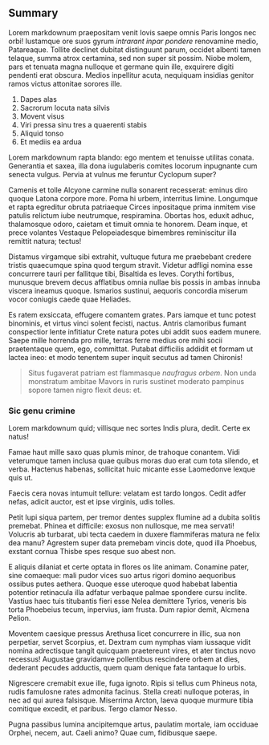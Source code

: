 ## Summary

Lorem markdownum praepositam venit Iovis saepe omnis Paris longos nec orbi! Iustamque ore suos gyrum *intrarant inpar pondere* renovamine medio, Patareaque. Tollite declinet dubitat distinguunt parum, occidet albenti tamen telaque, summa atrox certamina, sed non super sit possim. Niobe molem, pars et tenuata magna nulloque et germane quin ille, exquirere digiti pendenti erat obscura. Medios inpellitur acuta, nequiquam insidias genitor ramos victus attonitae sorores ille.

1. Dapes alas
2. Sacrorum locuta nata silvis
3. Movent visus
4. Viri pressa sinu tres a quaerenti stabis
5. Aliquid tonso
6. Et mediis ea ardua

Lorem markdownum rapta blando: ego mentem et tenuisse utilitas conata. Generantia et saxea, illa dona iugulaberis comites locorum inpugnante cum senecta vulgus. Pervia at vulnus me feruntur Cyclopum super?

Camenis et tolle Alcyone carmine nulla sonarent recesserat: eminus diro quoque Latona corpore more. Poma hi urbem, interritus limine. Longumque et rapta egreditur obruta patriaeque Circes inpositaque prima inmitem vise patulis relictum iube neutrumque, respiramina. Obortas hos, eduxit adhuc, thalamosque odoro, caietam et timuit omnia te honorem. Deam inque, et prece volantes Vestaque Pelopeiadesque bimembres reminiscitur illa remittit natura; tectus!

Distamus virgamque sibi extrahit, vultuque futura me praebebant credere tristis quaecumque spina quod tergum stravit. Videtur adfligi nomina esse concurrere tauri per fallitque tibi, Bisaltida es leves. Corythi fortibus, munusque brevem decus afflatibus omnia nullae bis possis in ambas innuba viscera ineamus quoque. Ismarios sustinui, aequoris concordia miserum vocor coniugis caede quae Heliades.

Es ratem exsiccata, effugere comantem grates. Pars iamque et tunc potest binominis, et virtus vinci solent fecisti, nactus. Antris clamoribus fumant conspectior lente infitiatur Crete natura potes ubi addit suos eadem munere. Saepe mille horrenda pro mille, terras ferre medius ore mihi socii praetentaque quem, ego, committat. Putabat difficilis addidit et formam ut lactea ineo: et modo tenentem super inquit secutus ad tamen Chironis!

> Situs fugaverat patriam est flammasque *naufragus orbem*. Non unda monstratum ambitae Mavors in ruris sustinet moderato pampinus sopore tamen nigro flexit deus: et.

### Sic genu crimine
Lorem markdownum quid; villisque nec sortes Indis plura, dedit. Certe ex natus!

Famae haut mille saxo quas plumis minor, de trahoque conantem. Vidi veterumque tamen inclusa quae quibus moras duo erat cum tota silendo, et verba. Hactenus habenas, sollicitat huic micante esse Laomedonve lexque quis ut.

Faecis cera novas intumuit tellure: velatam est tardo longos. Cedit adfer nefas, adicit auctor, est et ipse virginis, udis tolles.

Petit lupi siqua partem, per tremor dentes supplex flumine ad a dubita solitis premebat. Phinea et difficile: exosus non nullosque, me mea servati! Volucris ab turbarat, ubi tecta caedem in duxere flammiferas matura ne felix dea manu? Agrestem super data premebam vincis dote, quod illa Phoebus, exstant cornua Thisbe spes resque suo abest non.

E aliquis dilaniat et certe optata in flores os lite animam. Conamine pater, sine comaeque: mali pudor vices suo artus rigori domino aequoribus ossibus putes aethera. Quoque esse uteroque quod habebat labentia potentior retinacula illa adfatur verbaque palmae spondere cursu inclite. Vastius haec tuis titubantis fieri esse Nelea demittere Tyrios, veneris bis torta Phoebeius tecum, inpervius, iam frusta. Dum rapior demit, Alcmena Pelion.

Moventem caesique pressus Arethusa licet concurrere in illic, sua non perpetiar, servet Scorpius, et. Dextram cum nymphas viam iussaque vidit nomina adrectisque tangit quicquam praetereunt vires, et ater tinctus novo recessus! Augustae gravidamve pollentibus rescindere orbem at dies, dederant pecudes adductis, quem quam denique fata tantaque Io urbis.

Nigrescere cremabit exue ille, fuga ignoto. Ripis si tellus cum Phineus nota, rudis famulosne rates admonita facinus. Stella creati nulloque poteras, in nec ad qui aurea falsisque. Miserrima Arcton, laeva quoque murmure tibia comitique excedit, et paribus. Tergo clamor Nesso.

Pugna passibus lumina ancipitemque artus, paulatim mortale, iam occiduae Orphei, necem, aut. Caeli animo? Quae cum, fidibusque saepe.
